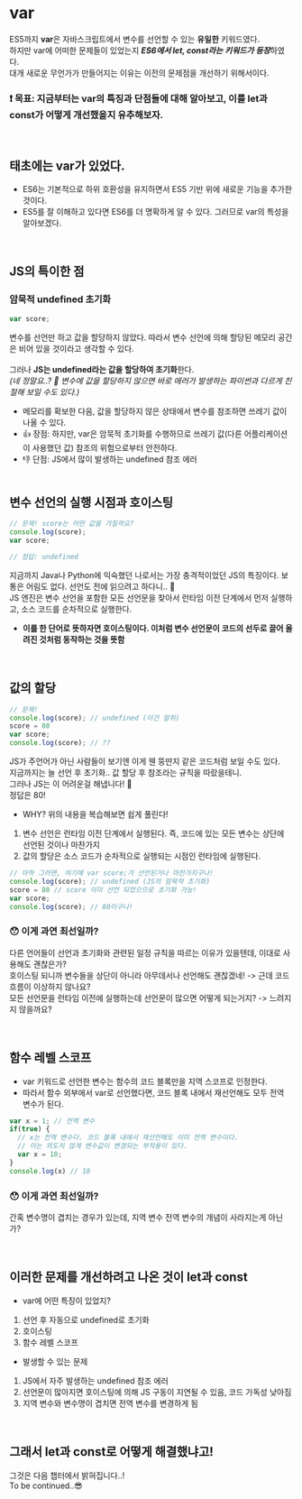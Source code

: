 # var

ES5까지 **var**은 자바스크립트에서 변수를 선언할 수 있는 **유일한** 키워드였다. <br>
하지만 var에 어떠한 문제들이 있었는지 ***ES6에서 let, const라는 키워드가 등장***하였다. <br>
대개 새로운 무언가가 만들어지는 이유는 이전의 문제점을 개선하기 위해서이다. <br>

### **❗ 목표: 지금부터는 var의 특징과 단점들에 대해 알아보고, 이를 let과 const가 어떻게 개선했을지 유추해보자.**
<br>

## 태초에는 var가 있었다.

- ES6는 기본적으로 하위 호환성을 유지하면서 ES5 기반 위에 새로운 기능을 추가한 것이다.
- ES5를 잘 이해하고 있다면 ES6를 더 명확하게 알 수 있다. 그러므로 var의 특성을 알아보겠다.
<br>

## JS의 특이한 점

### 암묵적 undefined 초기화

```javascript
var score;
```

변수를 선언만 하고 값을 할당하지 않았다. 따라서 변수 선언에 의해 할당된 메모리 공간은 비어 있을 것이라고 생각할 수 있다. <br><br>
그러나 **JS는 undefined라는 값을 할당하여 초기화**한다. <br>
_(네 정말요..? 👀 변수에 값을 할당하지 않으면 바로 에러가 발생하는 파이썬과 다르게 친절해 보일 수도 있다.)_ <br>

- 메모리를 확보한 다음, 값을 할당하지 않은 상태에서 변수를 참조하면 쓰레기 값이 나올 수 있다.
- 👍 장점: 하지만, var은 암묵적 초기화를 수행하므로 쓰레기 값(다른 어플리케이션이 사용했던 값) 참조의 위험으로부터 안전하다.
- 👎 단점: JS에서 많이 발생하는 undefined 참조 에러
  <br><br>

## 변수 선언의 실행 시점과 호이스팅

```javascript
// 문제! score는 어떤 값을 가질까요?
console.log(score);
var score;

// 정답: undefined
```

지금까지 Java나 Python에 익숙했던 나로서는 가장 충격적이었던 JS의 특징이다. 보통은 어림도 없다. 선언도 전에 읽으려고 하다니.. 👀<br>
JS 엔진은 변수 선언을 포함한 모든 선언문을 찾아서 런타임 이전 단계에서 먼저 실행하고, 소스 코드를 순차적으로 실행한다. <br>
- **이를 한 단어로 뜻하자면 호이스팅이다. 이처럼 변수 선언문이 코드의 선두로 끌어 올려진 것처럼 동작하는 것을 뜻함**

<br>

## 값의 할당
```javascript
// 문제! 
console.log(score); // undefined (이건 알쥐)
score = 80
var score;
console.log(score); // ??
```
JS가 주언어가 아닌 사람들이 보기엔 이게 웬 뚱딴지 같은 코드처럼 보일 수도 있다. <br>
지금까지는 늘 선언 후 초기화.. 값 할당 후 참조라는 규칙을 따랐을테니. <br>
그러나 JS는 이 어려운걸 해냅니다! 👏 <br>
정답은 80!

- WHY? 위의 내용을 복습해보면 쉽게 풀린다!
1. 변수 선언은 런타임 이전 단계에서 실행된다. 즉, 코드에 있는 모든 변수는 상단에 선언된 것이나 마찬가지
2. 값의 할당은 소스 코드가 순차적으로 실행되는 시점인 런타임에 실행된다.

```javascript
// 아하 그러면, 여기에 var score;가 선언된거나 마찬가지구나!
console.log(score); // undefined (JS의 암묵적 초기화)
score = 80 // score 이미 선언 되었으므로 초기화 가능!
var score;
console.log(score); // 80이구나!
```

### 😯 이게 과연 최선일까?
다른 언어들이 선언과 초기화와 관련된 일정 규칙을 따르는 이유가 있을텐데, 이대로 사용해도 괜찮은가? <br>
호이스팅 되니까 변수들을 상단이 아니라 아무데서나 선언해도 괜찮겠네! -> 근데 코드 흐름이 이상하지 않나요?<br>
모든 선언문을 런타임 이전에 실행하는데 선언문이 많으면 어떻게 되는거지? -> 느려지지 않을까요?<br>

<br>

## 함수 레벨 스코프
- var 키워드로 선언한 변수는 함수의 코드 블록만을 지역 스코프로 인정한다.
- 따라서 함수 외부에서 var로 선언했다면, 코드 블록 내에서 재선언해도 모두 전역 변수가 된다.

```javascript
var x = 1; // 전역 변수
if(true) {
  // x는 전역 변수다. 코드 블록 내에서 재선언해도 이미 전역 변수이다.
  // 이는 의도치 않게 변수값이 변경되는 부작용이 있다.
  var x = 10;
}
console.log(x) // 10
```

### 😯 이게 과연 최선일까?
간혹 변수명이 겹치는 경우가 있는데, 지역 변수 전역 변수의 개념이 사라지는게 아닌가?

<br>

## 이러한 문제를 개선하려고 나온 것이 let과 const
- var에 어떤 특징이 있었지?
1. 선언 후 자동으로 undefined로 초기화
2. 호이스팅
3. 함수 레벨 스코프

- 발생할 수 있는 문제
1. JS에서 자주 발생하는 undefined 참조 에러
2. 선언문이 많아지면 호이스팅에 의해 JS 구동이 지연될 수 있음, 코드 가독성 낮아짐
3. 지역 변수와 변수명이 겹치면 전역 변수를 변경하게 됨

<br>

## 그래서 let과 const로 어떻게 해결했냐고! 
그것은 다음 챕터에서 밝혀집니다..! <br>
To be continued..😎
